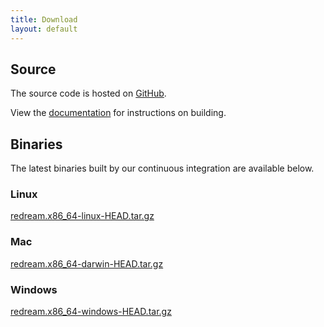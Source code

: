 ```yaml
---
title: Download
layout: default
---
```


## Source

The source code is hosted on [GitHub](https://github.com/inolen/redream).

View the [documentation](/docs/building) for instructions on building.

## Binaries

The latest binaries built by our continuous integration are available below.

### Linux

[redream.x86_64-linux-HEAD.tar.gz](https://github.com/inolen/redream/releases/download/ci-latest/redream.x86_64-linux-HEAD.tar.gz)

### Mac

[redream.x86_64-darwin-HEAD.tar.gz](https://github.com/inolen/redream/releases/download/ci-latest/redream.x86_64-darwin-HEAD.tar.gz)

### Windows

[redream.x86_64-windows-HEAD.tar.gz](https://github.com/inolen/redream/releases/download/ci-latest/redream.x86_64-windows-HEAD.tar.gz)
